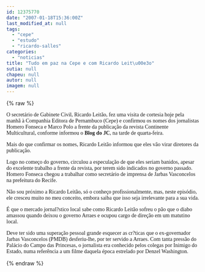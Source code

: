 ```yaml
---
id: 12375770
date: "2007-01-18T15:36:00Z"
last_modified_at: null
tags:
  - "cepe"
  - "estudo"
  - "ricardo-salles"
categories:
  - "noticias"
title: "Tudo em paz na Cepe e com Ricardo Leit\u00e3o"
sutia: null
chapeu: null
autor: null
imagem: null
---
```

{% raw %}
<p><P><FONT face=Verdana>O secretário de Gabinete Civil, Ricardo Leitão, fez uma visita de cortesia hoje pela manhã à Companhia Editora de Pernambuco (Cepe) e confirmou os nomes dos jornalistas Homero Fonseca e Marco Polo a frente da publicação da revista Continente Multicultural, conforme informou o <STRONG>Blog do JC</STRONG>, na tarde de quarta-feira.</FONT></P></p>
<p><P><FONT face=Verdana>Mais do que confirmar os nomes, Ricardo Leitão informou que eles vão virar diretores da publicação.</FONT></P></p>
<p><P><FONT face=Verdana>Logo no começo do governo, circulou a especulação de que eles seriam banidos, apesar do excelente trabalho a frente da revista, por terem sido indicados no governo passado. Homero Fonseca chegou a trabalhar como secretário de imprensa de Jarbas Vasconcelos na prefeitura do Recife.</FONT></P></p>
<p><P><FONT face=Verdana>Não sou próximo a Ricardo Leitão, só o conheço profissionalmente, mas, neste episódio, ele cresceu muito no meu conceito, embora saiba que isso seja irrelevante para a sua vida.</FONT></P></p>
<p><P><FONT face=Verdana>É que o mercado jornal?stico local sabe como Ricardo Leitão sofreu o pão que o diabo amassou quando deixou o governo Arraes e ocupou cargo de direção em um matutino local. </FONT></P></p>
<p><P><FONT face=Verdana>Deve ter sido uma superação pessoal grande esquecer as cr?ticas que o ex-governador Jarbas Vasconcelos (PMDB) desferiu-lhe, por ter servido a Arraes. Com tanta pressão do Palácio do Campo das Princesas, o jornalista era conhecido pelos colegas por Inimigo do Estado, numa referência a um filme daquela época estrelado por Denzel Washington.</P></FONT> </p>
{% endraw %}